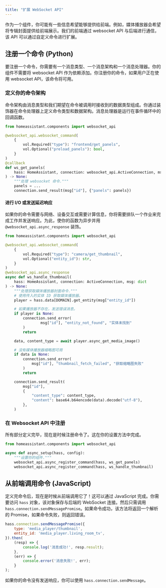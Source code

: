 ```yaml
---
title: "扩展 WebSocket API"
---
```


作为一个组件，你可能有一些信息希望能够提供给前端。例如，媒体播放器会希望将专辑封面提供给前端展示。我们的前端通过 websocket API 与后端进行通信，该 API 可以通过自定义命令进行扩展。

## 注册一个命令 (Python)

要注册一个命令，你需要有一个消息类型、一个消息架构和一个消息处理器。你的组件不需要将 websocket API 作为依赖添加。你注册你的命令，如果用户正在使用 websocket API，该命令将可用。

### 定义你的命令架构

命令架构由消息类型和我们期望在命令被调用时接收到的数据类型组成。你通过装饰器在命令处理器上定义命令类型和数据架构。消息处理器是运行在事件循环中的回调函数。

```python
from homeassistant.components import websocket_api

@websocket_api.websocket_command(
    {
        vol.Required("type"): "frontend/get_panels",
        vol.Optional("preload_panels"): bool,
    }
)
@callback
def ws_get_panels(
    hass: HomeAssistant, connection: websocket_api.ActiveConnection, msg: dict
) -> None:
    """处理 websocket 命令."""
    panels = ...
    connection.send_result(msg["id"], {"panels": panels})
```

#### 进行 I/O 或发送延迟响应

如果你的命令需要与网络、设备交互或需要计算信息，你将需要排队一个作业来完成工作并发送响应。为此，使你的函数为异步并用 `@websocket_api.async_response` 装饰。

```python
from homeassistant.components import websocket_api

@websocket_api.websocket_command(
    {
        vol.Required("type"): "camera/get_thumbnail",
        vol.Optional("entity_id"): str,
    }
)
@websocket_api.async_response
async def ws_handle_thumbnail(
    hass: HomeAssistant, connection: ActiveConnection, msg: dict
) -> None:
    """处理获取媒体播放器封面命令."""
    # 使用传入的实体 ID 获取媒体播放器。
    player = hass.data[DOMAIN].get_entity(msg["entity_id"])

    # 如果播放器不存在，发送错误消息。
    if player is None:
        connection.send_error(
                msg["id"], "entity_not_found", "实体未找到"
        )
        return

    data, content_type = await player.async_get_media_image()

    # 没有媒体播放器缩略图可用
    if data is None:
        connection.send_error(
            msg["id"], "thumbnail_fetch_failed", "获取缩略图失败"
        )
        return

    connection.send_result(
        msg["id"],
        {
            "content_type": content_type,
            "content": base64.b64encode(data).decode("utf-8"),
        },
    )
```

### 在 Websocket API 中注册

所有部分定义完毕，现在是时候注册命令了。这在你的设置方法中完成。

```python
from homeassistant.components import websocket_api

async def async_setup(hass, config):
    """设置你的组件."""
    websocket_api.async_register_command(hass, ws_get_panels)
    websocket_api.async_register_command(hass, ws_handle_thumbnail)
```

## 从前端调用命令 (JavaScript)

定义完命令后，现在是时候从前端调用它了！这可以通过 JavaScript 完成。你需要访问 `hass` 对象，该对象保存与后端的 WebSocket 连接。然后只需调用 `hass.connection.sendMessagePromise`。如果命令成功，该方法将返回一个解析的 Promise，如果命令失败，则返回错误。

```js
hass.connection.sendMessagePromise({
    type: 'media_player/thumbnail',
    entity_id: 'media_player.living_room_tv',
}).then(
    (resp) => {
        console.log('消息成功!', resp.result);
    },
    (err) => {
        console.error('消息失败!', err);
    }
);
```

如果你的命令没有发送响应，你可以使用 `hass.connection.sendMessage`。